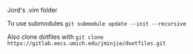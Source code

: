 Jord's .vim folder

To use submodules `git submodule update --init --recursive`

Also clone dotfiles with `git clone https://gitlab.eecs.umich.edu/jminjie/dootfiles.git`
